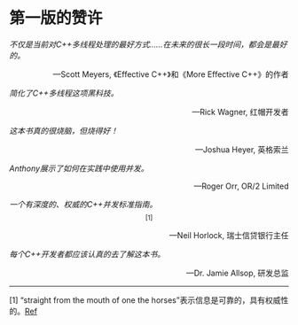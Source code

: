 # 第一版的赞许

*不仅是当前对C++多线程处理的最好方式……在未来的很长一段时间，都会是最好的。*

<p align="right">—Scott Meyers, 《Effective C++》和《More Effective C++》的作者</p>

*简化了C++多线程这项黑科技。*

<p align="right"> —Rick Wagner, 红帽开发者</p>

*这本书真的很烧脑，但烧得好！*

<p align="right"> —Joshua Heyer, 英格索兰</p>

*Anthony展示了如何在实践中使用并发。*
<p align="right"> —Roger Orr, OR/2 Limited</p>

*一个有深度的、权威的C++并发标准指南。* $$^{[1]}$$

<p align="right"> —Neil Horlock, 瑞士信贷银行主任</p>

*每个C++开发者都应该认真的去了解这本书。*

<p align="right"> —Dr. Jamie Allsop, 研发总监</p>

------

[1] “straight from the mouth of one the horses”表示信息是可靠的，具有权威性的。[Ref](http://app.myzaker.com/news/article.php?pk=5bd65b2077ac645b245c6f92)

